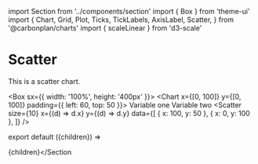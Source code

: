 import Section from '../components/section'
import { Box } from 'theme-ui'
import {
  Chart,
  Grid,
  Plot,
  Ticks,
  TickLabels,
  AxisLabel,
  Scatter,
} from '@carbonplan/charts'
import { scaleLinear } from 'd3-scale'

# Scatter

This is a scatter chart.

<Box sx={{ width: '100%', height: '400px' }}>
  <Chart x={[0, 100]} y={[0, 100]} padding={{ left: 60, top: 50 }}>
    <Grid vertical horizontal />
    <Ticks left bottom />
    <TickLabels left bottom />
    <AxisLabel left>Variable one</AxisLabel>
    <AxisLabel bottom>Variable two</AxisLabel>
    <Plot>
      <Scatter
        size={10}
        x={(d) => d.x}
        y={(d) => d.y}
        data={[
          { x: 100, y: 50 },
          { x: 0, y: 100 },
        ]}
      />
    </Plot>
  </Chart>
</Box>

export default ({children}) => <Section name='scatter'>{children}</Section

>
